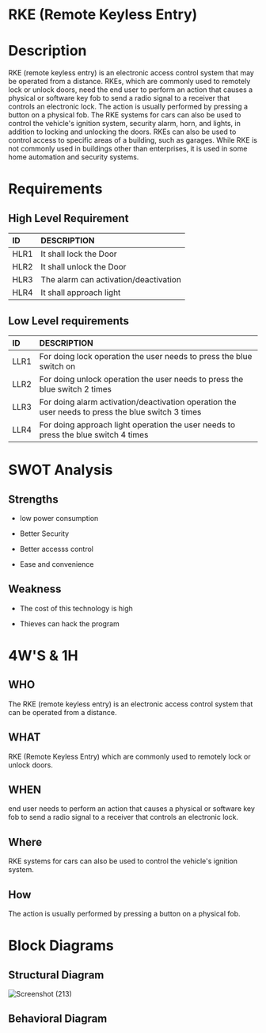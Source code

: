 # RKE (Remote Keyless Entry)

# Description 
RKE (remote keyless entry) is an electronic access control system that may be operated from a distance. RKEs, which are commonly used to remotely lock or unlock doors, need the end user to perform an action that causes a physical or software key fob to send a radio signal to a receiver that controls an electronic lock. The action is usually performed by pressing a button on a physical fob. The RKE systems for cars can also be used to control the vehicle's ignition system, security alarm, horn, and lights, in addition to locking and unlocking the doors. RKEs can also be used to control access to specific areas of a building, such as garages. While RKE is not commonly used in buildings other than enterprises, it is used in some home automation and security systems.

# Requirements 
## High Level Requirement

|ID  |DESCRIPTION                          | 
|:---|:------------------------------------|
|HLR1|It shall lock the Door               |
|HLR2|It shall unlock the Door             |
|HLR3|The alarm can activation/deactivation|
|HLR4|It shall approach light              |

## Low  Level requirements 
|ID  |DESCRIPTION                                                                                      | 
|:---|:------------------------------------------------------------------------------------------------|
|LLR1|For doing lock operation the user needs to press the blue switch on                              |
|LLR2|For doing unlock operation the user needs to press the blue switch 2 times                       |
|LLR3|For doing alarm activation/deactivation operation the user needs to press the blue switch 3 times|
|LLR4|For doing approach light operation the user needs to press the blue switch 4 times               |


# SWOT Analysis
## Strengths
* low power consumption 

* Better Security

* Better accesss control

* Ease and convenience

## Weakness
* The cost of this technology is high

* Thieves can hack the program

# 4W'S & 1H
## WHO 
The RKE (remote keyless entry) is an electronic access control system that can be operated from a distance.

## WHAT 
RKE (Remote Keyless Entry) which are commonly used to remotely lock or unlock doors.

## WHEN
end user needs to perform an action that causes a physical or software key fob to send a radio signal to a receiver that controls an electronic lock.

## Where
RKE systems for cars can also be used to control the vehicle's ignition system.

## How
The action is usually performed by pressing a button on a physical fob.

# Block Diagrams 
## Structural Diagram 

![Screenshot (213)](https://user-images.githubusercontent.com/98865009/157795863-a1a36bb1-7ffc-4adb-92e0-691b0b2f5533.png)


## Behavioral Diagram





